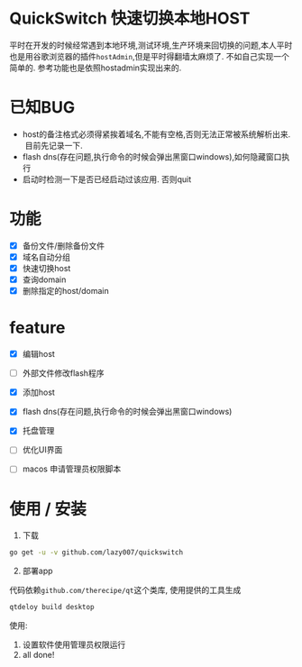 # QuickSwitch 快速切换本地HOST

平时在开发的时候经常遇到本地环境,测试环境,生产环境来回切换的问题,本人平时也是用谷歌浏览器的插件`hostAdmin`,但是平时得翻墙太麻烦了. 不如自己实现一个简单的. 参考功能也是依照hostadmin实现出来的.

# 已知BUG 
- host的备注格式必须得紧挨着域名,不能有空格,否则无法正常被系统解析出来.  目前先记录一下.
- flash dns(存在问题,执行命令的时候会弹出黑窗口windows),如何隐藏窗口执行
- 启动时检测一下是否已经启动过该应用. 否则quit

# 功能
- [x] 备份文件/删除备份文件
- [x] 域名自动分组
- [x] 快速切换host
- [x] 查询domain
- [x] 删除指定的host/domain
# feature
- [x] 编辑host
- [ ] 外部文件修改flash程序
- [x] 添加host
- [x] flash dns(存在问题,执行命令的时候会弹出黑窗口windows)
- [x] 托盘管理
- [ ] 优化UI界面
- [ ] macos 申请管理员权限脚本


# 使用 / 安装

1. 下载

```bash
go get -u -v github.com/lazy007/quickswitch
```

2. 部署app 

代码依赖`github.com/therecipe/qt`这个类库, 使用提供的工具生成

```bash
qtdeloy build desktop
```

使用:
1. 设置软件使用管理员权限运行
2. all done!

